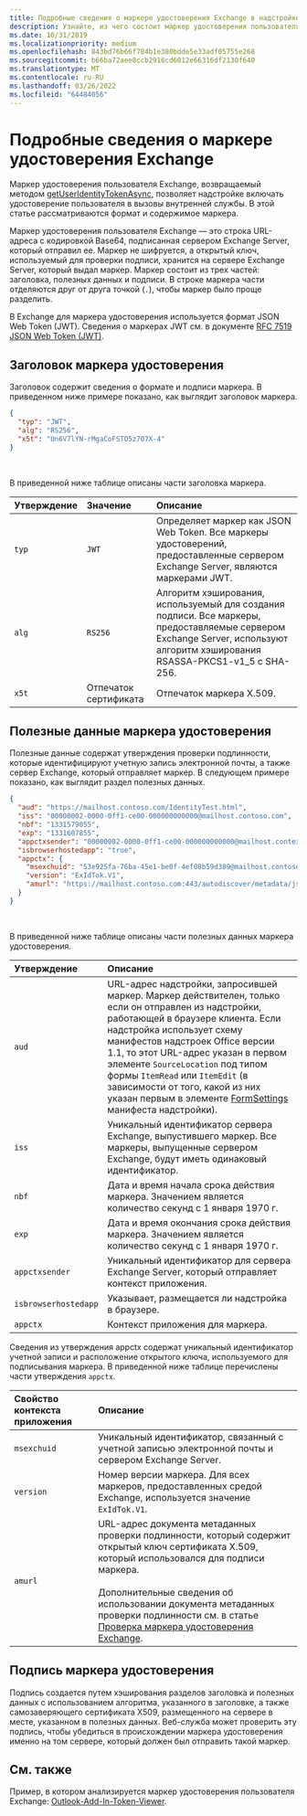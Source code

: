 ```yaml
---
title: Подробные сведения о маркере удостоверения Exchange в надстройке Outlook
description: Узнайте, из чего состоит маркер удостоверения пользователя Exchange, созданный в надстройке Outlook.
ms.date: 10/31/2019
ms.localizationpriority: medium
ms.openlocfilehash: 843bd76b66f784b1e380bdde5e33adf05755e268
ms.sourcegitcommit: b66ba72aee8ccb2916cd6012e66316df2130f640
ms.translationtype: MT
ms.contentlocale: ru-RU
ms.lasthandoff: 03/26/2022
ms.locfileid: "64484056"
---
```

# <a name="inside-the-exchange-identity-token"></a>Подробные сведения о маркере удостоверения Exchange

Маркер удостоверения пользователя Exchange, возвращаемый методом [getUserIdentityTokenAsync](/javascript/api/requirement-sets/outlook/preview-requirement-set/office.context.mailbox#methods), позволяет надстройке включать удостоверение пользователя в вызовы внутренней службы. В этой статье рассматриваются формат и содержимое маркера.

Маркер удостоверения пользователя Exchange — это строка URL-адреса с кодировкой Base64, подписанная сервером Exchange Server, который отправил ее. Маркер не шифруется, а открытый ключ, используемый для проверки подписи, хранится на сервере Exchange Server, который выдал маркер. Маркер состоит из трех частей: заголовка, полезных данных и подписи. В строке маркера части отделяются друг от друга точкой (`.`), чтобы маркер было проще разделить.

В Exchange для маркера удостоверения используется формат JSON Web Token (JWT). Сведения о маркерах JWT см. в документе [RFC 7519 JSON Web Token (JWT)](https://www.rfc-editor.org/rfc/rfc7519.txt).

## <a name="identity-token-header"></a>Заголовок маркера удостоверения

Заголовок содержит сведения о формате и подписи маркера. В приведенном ниже примере показано, как выглядит заголовок маркера.

```JSON
{
  "typ": "JWT",
  "alg": "RS256",
  "x5t": "Un6V7lYN-rMgaCoFSTO5z707X-4"
}
```

<br/>
 
В приведенной ниже таблице описаны части заголовка маркера.

| Утверждение | Значение | Описание |
|:-----|:-----|:-----|
| `typ` | `JWT` | Определяет маркер как JSON Web Token. Все маркеры удостоверений, предоставленные сервером Exchange Server, являются маркерами JWT. |
| `alg` | `RS256` | Алгоритм хэширования, используемый для создания подписи. Все маркеры, предоставляемые сервером Exchange Server, используют алгоритм хэширования RSASSA-PKCS1-v1_5 с SHA-256. |
| `x5t` | Отпечаток сертификата | Отпечаток маркера X.509. |

## <a name="identity-token-payload"></a>Полезные данные маркера удостоверения

Полезные данные содержат утверждения проверки подлинности, которые идентифицируют учетную запись электронной почты, а также сервер Exchange, который отправляет маркер. В следующем примере показано, как выглядит раздел полезных данных.

```JSON
{ 
  "aud": "https://mailhost.contoso.com/IdentityTest.html", 
  "iss": "00000002-0000-0ff1-ce00-000000000000@mailhost.contoso.com", 
  "nbf": "1331579055", 
  "exp": "1331607855", 
  "appctxsender": "00000002-0000-0ff1-ce00-000000000000@mailhost.context.com",
  "isbrowserhostedapp": "true",
  "appctx": { 
    "msexchuid": "53e925fa-76ba-45e1-be0f-4ef08b59d389@mailhost.contoso.com",
    "version": "ExIdTok.V1",
    "amurl": "https://mailhost.contoso.com:443/autodiscover/metadata/json/1"
  } 
}
```

<br/>
 
В приведенной ниже таблице описаны части полезных данных маркера удостоверения.

| Утверждение | Описание |
|:-----|:-----|
| `aud` | URL-адрес надстройки, запросившей маркер. Маркер действителен, только если он отправлен из надстройки, работающей в браузере клиента. Если надстройка использует схему манифестов надстроек Office версии 1.1, то этот URL-адрес указан в первом элементе `SourceLocation` под типом формы `ItemRead` или `ItemEdit` (в зависимости от того, какой из них указан первым в элементе [FormSettings](/javascript/api/manifest/formsettings) манифеста надстройки). |
| `iss` | Уникальный идентификатор сервера Exchange, выпустившего маркер. Все маркеры, выпущенные сервером Exchange, будут иметь одинаковый идентификатор. |
| `nbf` | Дата и время начала срока действия маркера. Значением является количество секунд с 1 января 1970 г. |
| `exp` | Дата и время окончания срока действия маркера. Значением является количество секунд с 1 января 1970 г. |
| `appctxsender` | Уникальный идентификатор для сервера Exchange Server, который отправляет контекст приложения. |
| `isbrowserhostedapp` | Указывает, размещается ли надстройка в браузере. |
| `appctx` | Контекст приложения для маркера. |

Сведения из утверждения appctx содержат уникальный идентификатор учетной записи и расположение открытого ключа, используемого для подписывания маркера. В приведенной ниже таблице перечислены части утверждения `appctx`.

| Свойство контекста приложения | Описание |
|:-----|:-----|
| `msexchuid` | Уникальный идентификатор, связанный с учетной записью электронной почты и сервером Exchange Server. |
| `version` | Номер версии маркера. Для всех маркеров, предоставленных средой Exchange, используется значение `ExIdTok.V1`. |
| `amurl` | URL-адрес документа метаданных проверки подлинности, который содержит открытый ключ сертификата X.509, который использовался для подписи маркера.<br/><br/>Дополнительные сведения об использовании документа метаданных проверки подлинности см. в статье [Проверка маркера удостоверения Exchange](validate-an-identity-token.md). |

## <a name="identity-token-signature"></a>Подпись маркера удостоверения

Подпись создается путем хэширования разделов заголовка и полезных данных с использованием алгоритма, указанного в заголовке, а также самозаверяющего сертификата X509, размещенного на сервере в месте, указанном в полезных данных. Веб-служба может проверить эту подпись, чтобы убедиться в происхождении маркера удостоверения именно на том сервере, который должен был отправить такой маркер.

## <a name="see-also"></a>См. также

Пример, в котором анализируется маркер удостоверения пользователя Exchange: [Outlook-Add-In-Token-Viewer](https://github.com/OfficeDev/Outlook-Add-In-Token-Viewer).
